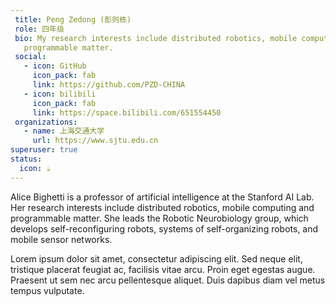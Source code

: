 ```yaml
---
 title: Peng Zedong (彭则栋)
 role: 四年级
 bio: My research interests include distributed robotics, mobile computing and
   programmable matter.
 social:
   - icon: GitHub
     icon_pack: fab
     link: https://github.com/PZD-CHINA
   - icon: bilibili
     icon_pack: fab
     link: https://space.bilibili.com/651554450
 organizations:
   - name: 上海交通大学
     url: https://www.sjtu.edu.cn
superuser: true
status:
  icon: ☕️
---
```


Alice Bighetti is a professor of artificial intelligence at the Stanford AI Lab. Her research interests include distributed robotics, mobile computing and programmable matter. She leads the Robotic Neurobiology group, which develops self-reconfiguring robots, systems of self-organizing robots, and mobile sensor networks.

Lorem ipsum dolor sit amet, consectetur adipiscing elit. Sed neque elit, tristique placerat feugiat ac, facilisis vitae arcu. Proin eget egestas augue. Praesent ut sem nec arcu pellentesque aliquet. Duis dapibus diam vel metus tempus vulputate.
